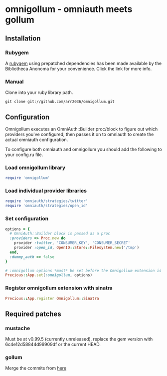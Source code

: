 # omnigollum - omniauth meets gollum

## Installation

### Rubygem

A [rubygem](https://rubygems.org/gems/omniauth-bibanon) using prepatched dependencies has been made available by the Bibliotheca Anonoma for your convenience. Click the link for more info.

### Manual

Clone into your ruby library path.

    git clone git://github.com/arr2036/omnigollum.git

## Configuration

Omnigollum executes an OmniAuth::Builder proc/block to figure out which providers you've configured,
then passes it on to omniauth to create the actual omniauth configuration.

To configure both omniauth and omnigollum you should add the following to your config.ru file.

### Load omnigollum library
```ruby
require 'omnigollum'
```

### Load individual provider libraries
```ruby
require 'omniauth/strategies/twitter'
require 'omniauth/strategies/open_id'
```

### Set configuration
```ruby
options = {
  # OmniAuth::Builder block is passed as a proc
  :providers => Proc.new do
    provider :twitter, 'CONSUMER_KEY', 'CONSUMER_SECRET'
    provider :open_id, OpenID::Store::Filesystem.new('/tmp')
  end,
  :dummy_auth => false
}

# :omnigollum options *must* be set before the Omnigollum extension is registered
Precious::App.set(:omnigollum, options)
```

### Register omnigollum extension with sinatra
```ruby
Precious::App.register Omnigollum::Sinatra
```

## Required patches

### mustache

Must be at v0.99.5 (currently unreleased), replace the gem version with 6c4e12d58844d99909df or
the current HEAD.



### gollum

Merge the commits from [here](https://github.com/github/gollum/pull/181)




